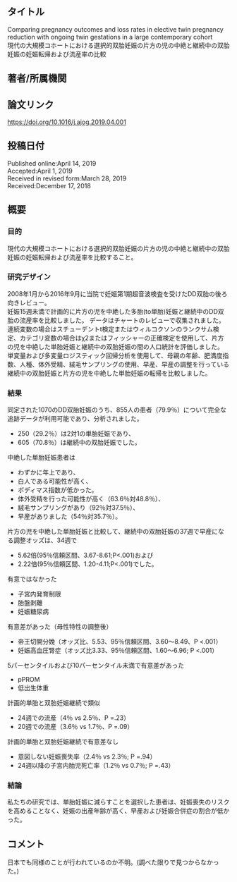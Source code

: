 ## タイトル
Comparing pregnancy outcomes and loss rates in elective twin pregnancy reduction with ongoing twin gestations in a large contemporary cohort  
現代の大規模コホートにおける選択的双胎妊娠の片方の児の中絶と継続中の双胎妊娠の妊娠転帰および流産率の比較

## 著者/所属機関

## 論文リンク
https://doi.org/10.1016/j.ajog.2019.04.001

## 投稿日付
Published online:April 14, 2019  
Accepted:April 1, 2019  
Received in revised form:March 28, 2019  
Received:December 17, 2018

## 概要
### 目的
現代の大規模コホートにおける選択的双胎妊娠の片方の児の中絶と継続中の双胎妊娠の妊娠転帰および流産率を比較すること。

### 研究デザイン
2008年1月から2016年9月に当院で妊娠第1期超音波検査を受けたDD双胎の後ろ向きレビュー。  
妊娠15週未満で計画的に片方の児を中絶した多胎(to単胎)妊娠と継続中のDD双胎の流産率を比較しました。
データはチャートのレビューで収集されました。  
連続変数の場合はスチューデントt検定またはウィルコクソンのランクサム検定、カテゴリ変数の場合はχ2またはフィッシャーの正確検定を使用して、片方の児を中絶した単胎妊娠と継続中の双胎妊娠の間の人口統計を評価しました。
単変量および多変量ロジスティック回帰分析を使用して、母親の年齢、肥満度指数、人種、体外受精、絨毛サンプリングの使用、早産、早産の調整を行っている継続中の双胎妊娠と片方の児を中絶した単胎妊娠の転帰を比較しました。

### 結果
同定された1070のDD双胎妊娠のうち、855人の患者（79.9％）について完全な追跡データが利用可能であり、分析されました。  
* 250（29.2％）は2対1の単胎妊娠であり、
* 605（70.8％）は継続中の双胎妊娠でした。

中絶した単胎妊娠患者は
* わずかに年上であり、
* 白人である可能性が高く、
* ボディマス指数が低かった。  
* 体外受精を行った可能性が高く（63.6％対48.8％）、
* 絨毛サンプリングがあり（92％対37.5％）、
* 早産がありました（54％対35.7％）。  

片方の児を中絶した単胎妊娠と比較して、継続中の双胎妊娠の37週で早産になる調整オッズは、34週で
* 5.62倍(95％信頼区間、3.67-8.61;P<.001)および
* 2.22倍(95％信頼区間、1.20-4.11;P<.001)でした。

有意ではなかった
* 子宮内発育制限
* 胎盤剥離
* 妊娠糖尿病

有意差があった（母性特性の調整後）
* 帝王切開分娩（オッズ比、5.53、95％信頼区間、3.60〜8.49、P <.001）
* 妊娠高血圧腎症（オッズ比3.33、95％信頼区間、1.60〜6.96; P <.001）

5パーセンタイルおよび10パーセンタイル未満で有意差があった
* pPROM
* 低出生体重

計画的単胎と双胎妊娠継続で類似
* 24週での流産（4％ vs 2.5％、P =.23）
* 20週での流産（3.6％ vs 1.7％、P =.09）

計画的単胎と双胎妊娠継続で有意差なし
* 意図しない妊娠喪失率（2.4％ vs 2.3％; P =.94）
* 24週以降の子宮内胎児死亡率（1.2％ vs 0.7％; P =.43）

### 結論
私たちの研究では、単胎妊娠に減らすことを選択した患者は、妊娠喪失のリスクを高めることなく、妊娠の出産年齢が高く、早産および妊娠合併症の割合が低かった。

## コメント
日本でも同様のことが行われているのか不明。(調べた限りで見つからなかった。)
